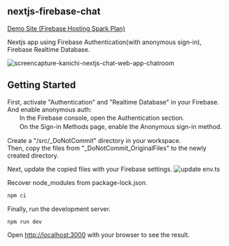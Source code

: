 ## nextjs-firebase-chat
<p><a href="https://kanichi-nextjs-chat.web.app" target="_blank">Demo Site (Firebase Hosting Spark Plan)</a></p>

Nextjs app using Firebase Authentication(with anonymous sign-in), Firebase Realtime Database.

![screencapture-kanichi-nextjs-chat-web-app-chatroom](https://github.com/kan-ichi/nextjs-firebase-chat/assets/43694066/d69b7e4f-5288-4c1b-9c44-8e4d96fbd9b1)

## Getting Started

First, activate "Authentication" and "Realtime Database" in your Firebase.<br>
And enable anonymous auth:<br>
　　In the Firebase console, open the Authentication section.<br>
　　On the Sign-in Methods page, enable the Anonymous sign-in method.<br>

Create a "/src/_DoNotCommit" directory in your workspace.<br>
Then, copy the files from "_DoNotCommit_OriginalFiles" to the newly created directory.

Next, update the copied files with your Firebase settings.
![update env.ts](https://github.com/kan-ichi/nextjs-firebase-chat/assets/43694066/7b2e2e28-8cdb-4d48-9c0a-1022435d0be8)

Recover node_modules from package-lock.json.

```bash
npm ci
```

Finally, run the development server.

```bash
npm run dev
```

Open [http://localhost:3000](http://localhost:3000) with your browser to see the result.
